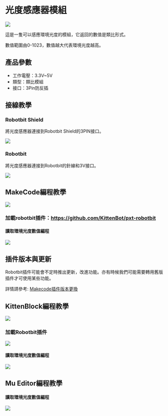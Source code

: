 # 光度感應器模組

![](./images/light2.png)

這是一隻可以感應環境光度的模組，它返回的數值是類比形式。

數值範圍由0-1023，數值越大代表環境光度越高。

## 產品參數

- 工作電壓：3.3V~5V
- 類型：類比模組
- 接口：3Pin防反插

## 接線教學

### Robotbit Shield

將光度感應器連接到Robotbit Shield的3PIN接口。

![](./images/light1.jpg)

### Robotbit

將光度感應器連接到Robotbit的針線和3V接口。

![](./images/light_wire1.png)

## MakeCode編程教學

![](./PWmodules/images/mcbanner.png)

### 加載robotbit插件：https://github.com/KittenBot/pxt-robotbit

#### 讀取環境光度數值編程

![](./images/poten_code.png)

## 插件版本與更新

Robotbit插件可能會不定時推出更新，改進功能。亦有時候我們可能需要轉用舊版插件才可使用某些功能。

詳情請參考: [Makecode插件版本更換](../../Makecode/makecode_extensionUpdate)


## KittenBlock編程教學

![](./PWmodules/images/kbbanner.png)

### 加載Robotbit插件

![](./images/addRB.png)

#### 讀取環境光度數值編程

![](./images/poten_codekb.png)

## Mu Editor編程教學

#### 讀取環境光度數值編程

![](./images/poten_codemu.png)

